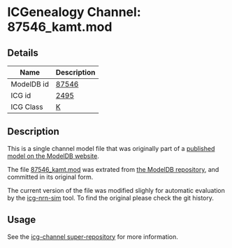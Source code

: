 # ICGenealogy Channel: 87546\_kamt.mod

## Details

Name | Description
---- | -----------
ModelDB id | [87546](http://senselab.med.yale.edu/ModelDB/ShowModel.cshtml?model=87546)
ICG id | [2495](http://icg.neurotheory.ox.ac.uk/channels/1/2495)
ICG Class | [K](http://icg.neurotheory.ox.ac.uk/channels/1)

## Description

This is a single channel model file that was originally part of a [published model on the ModelDB website](http://senselab.med.yale.edu/mModelDB/ShowModel.cshtml?model=87546).


The file [87546\_kamt.mod](87546_kamt.mod) was extrated from [the ModelDB repository](http://senselab.med.yale.edu/ModelDB/ShowModel.cshtml?model=87546), and committed in its original form.

The current version of the file was modified slighly for automatic evaluation by the [icg-nrn-sim](https://github.com/icgenealogy/icg-nrn-sim) tool. To find the original please check the git history.


## Usage

See the [icg-channel super-repository](https://github.com/icgenealogy/icg-channels) for more information.